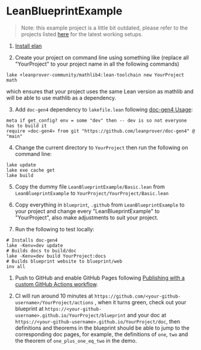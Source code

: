 # LeanBlueprintExample

> Note: this example project is a little bit outdated, please refer to the projects listed [here](https://github.com/PatrickMassot/leanblueprint/pull/5#issuecomment-1809432850) for the latest working setups.

1. [Install elan](https://github.com/leanprover/elan#installation)

2. Create your project on command line using something like (replace all "YourProject" to your project name in all the following commands)

```
lake +leanprover-community/mathlib4:lean-toolchain new YourProject math
```

which ensures that your project uses the same Lean version as mathlib and will be able to use mathlib as a dependency.

3. Add `doc-gen4` dependency to `lakefile.lean` following [doc-gen4 Usage](https://github.com/leanprover/doc-gen4#usage):

```
meta if get_config? env = some "dev" then -- dev is so not everyone has to build it
require «doc-gen4» from git "https://github.com/leanprover/doc-gen4" @ "main"
```

4. Change the current directory to `YourProject` then run the following on command line:

```
lake update
lake exe cache get
lake build
```

5. Copy the dummy file `LeanBlueprintExample/Basic.lean` from `LeanBlueprintExample` to `YourProject/YourProject/Basic.lean`

6. Copy everything in `blueprint`, `.github` from `LeanBlueprintExample` to your project and change every "LeanBlueprintExample" to "YourProject", also make adjustments to suit your project.

7. Run the following to test locally:

```
# Installs doc-gen4
lake -Kenv=dev update
# Builds docs to build/doc
lake -Kenv=dev build YourProject:docs
# Builds blueprint website to blueprint/web
inv all
```

1. Push to GitHub and enable GitHub Pages following [Publishing with a custom GitHub Actions workflow](https://docs.github.com/en/pages/getting-started-with-github-pages/configuring-a-publishing-source-for-your-github-pages-site#publishing-with-a-custom-github-actions-workflow).

2. CI will run around 10 minutes at `https://github.com/<your-github-username>/YourProject/actions` , when it turns green, check out your blueprint at `https://<your-github-username>.github.io/YourProject/blueprint` and your doc at `https://<your-github-username>.github.io/YourProject/doc`, then definitions and theorems in the blueprint should be able to jump to the corresponding doc pages, for example, the definitions of `one`, `two` and the theorem of `one_plus_one_eq_two` in the demo.
